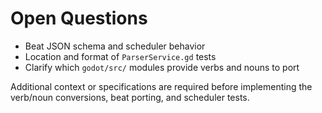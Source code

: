 # Open Questions

- Beat JSON schema and scheduler behavior
- Location and format of `ParserService.gd` tests
- Clarify which `godot/src/` modules provide verbs and nouns to port

Additional context or specifications are required before implementing the verb/noun conversions, beat porting, and scheduler tests.
